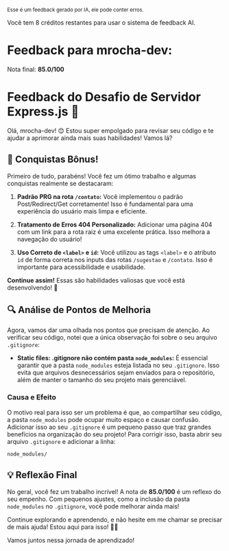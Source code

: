 <sup>Esse é um feedback gerado por IA, ele pode conter erros.</sup>

Você tem 8 créditos restantes para usar o sistema de feedback AI.

# Feedback para mrocha-dev:

Nota final: **85.0/100**

# Feedback do Desafio de Servidor Express.js 🚀

Olá, mrocha-dev! 😊 Estou super empolgado para revisar seu código e te ajudar a aprimorar ainda mais suas habilidades! Vamos lá?

## 🎉 Conquistas Bônus!

Primeiro de tudo, parabéns! Você fez um ótimo trabalho e algumas conquistas realmente se destacaram:

1. **Padrão PRG na rota `/contato`:** Você implementou o padrão Post/Redirect/Get corretamente! Isso é fundamental para uma experiência do usuário mais limpa e eficiente.
   
2. **Tratamento de Erros 404 Personalizado:** Adicionar uma página 404 com um link para a rota raiz é uma excelente prática. Isso melhora a navegação do usuário!

3. **Uso Correto de `<label>` e `id`:** Você utilizou as tags `<label>` e o atributo `id` de forma correta nos inputs das rotas `/sugestao` e `/contato`. Isso é importante para acessibilidade e usabilidade.

**Continue assim!** Essas são habilidades valiosas que você está desenvolvendo! 🌟

## 🔍 Análise de Pontos de Melhoria

Agora, vamos dar uma olhada nos pontos que precisam de atenção. Ao verificar seu código, notei que a única observação foi sobre o seu arquivo `.gitignore`:

- **Static files: .gitignore não contém pasta `node_modules`:** É essencial garantir que a pasta `node_modules` esteja listada no seu `.gitignore`. Isso evita que arquivos desnecessários sejam enviados para o repositório, além de manter o tamanho do seu projeto mais gerenciável. 

### Causa e Efeito
O motivo real para isso ser um problema é que, ao compartilhar seu código, a pasta `node_modules` pode ocupar muito espaço e causar confusão. Adicionar isso ao seu `.gitignore` é um pequeno passo que traz grandes benefícios na organização do seu projeto! Para corrigir isso, basta abrir seu arquivo `.gitignore` e adicionar a linha:

```
node_modules/
```

## 💡 Reflexão Final

No geral, você fez um trabalho incrível! A nota de **85.0/100** é um reflexo do seu empenho. Com pequenos ajustes, como a inclusão da pasta `node_modules` no `.gitignore`, você pode melhorar ainda mais!

Continue explorando e aprendendo, e não hesite em me chamar se precisar de mais ajuda! Estou aqui para isso! 🚀🤓

Vamos juntos nessa jornada de aprendizado!